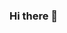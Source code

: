 ### Hi there 👋

<!--
**EvelynCalcines/EvelynCalcines** is a ✨ _special_ ✨ repository because its `README.md` (this file) appears on your GitHub profile.

Here are some ideas to get you started:

![Banner de LinkedIn](https://github.com/EvelynCalcines/EvelynCalcines/assets/125571812/46501d18-7e56-426f-a32d-cdc2b1d79f8b)

**Contacto:**
- Correo Electrónico: [evelyncc132002@gmail.com](mailto:evelyncc132002@gmail.com)
- LinkedIn: [Evelyn Calcines](https://www.linkedin.com/in/evelyn-calcines-464828292/)
